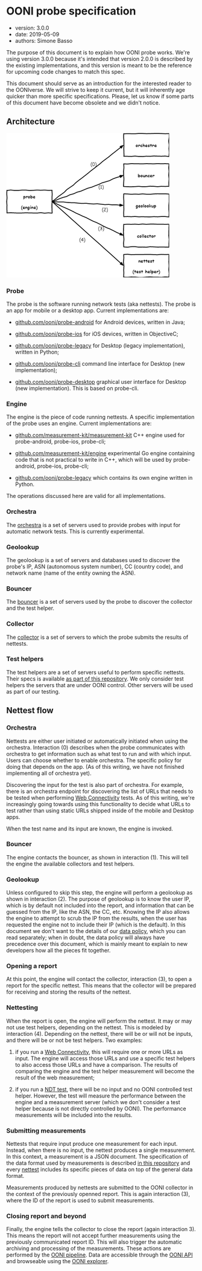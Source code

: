# OONI probe specification

* version: 3.0.0
* date: 2019-05-09
* authors: Simone Basso

The purpose of this document is to explain how OONI probe works. We're
using version 3.0.0 because it's intended that version 2.0.0 is described
by the existing implementations, and this version is meant to be the
reference for upcoming code changes to match this spec.

This document should serve as an introduction for the interested reader
to the OONIverse. We will strive to keep it current, but it will inherently
age quicker than more specific specifications. Please, let us know if some
parts of this document have become obsolete and we didn't notice.

## Architecture

![Architecture](ooniprobe.png)

### Probe

The probe is the software running network tests (aka nettests). The probe
is an app for mobile or a desktop app. Current implementations are:

- [github.com/ooni/probe-android](https://github.com/ooni/probe-android)
for Android devices, written in Java;

- [github.com/ooni/probe-ios](https://github.com/ooni/probe-ios)
for iOS devices, written in ObjectiveC;

- [github.com/ooni/probe-legacy](https://github.com/ooni/probe-legacy)
for Desktop (legacy implementation), written in Python;

- [github.com/ooni/probe-cli](https://github.com/ooni/probe-cli)
command line interface for Desktop (new implementation);

- [github.com/ooni/probe-desktop](https://github.com/ooni/probe-desktop)
graphical user interface for Desktop (new implementation). This is
based on probe-cli.

### Engine

The engine is the piece of code running nettests. A specific implementation
of the probe uses an engine. Current implementations are:

- [github.com/measurement-kit/measurement-kit](
https://github.com/measurement-kit/measurement-kit) C++ engine
used for probe-android, probe-ios, probe-cli;

- [github.com/measurement-kit/engine](https://github.com/measurement-kit/engine)
experimental Go engine containing code that is not practical to write in C++,
which will be used by probe-android, probe-ios, probe-cli;

- [github.com/ooni/probe-legacy](https://github.com/ooni/probe-legacy)
which contains its own engine written in Python.

The operations discussed here are valid for all implementations.

### Orchestra

The [orchestra](../backends/bk-002-orchestra.md) is a
set of servers used to provide probes with input for
automatic network tests. This is currently experimental.

### Geolookup

The geolookup is a set of servers and databases used to discover the
probe's IP, ASN (autonomous system number), CC (country code), and
network name (name of the entity owning the ASN).

### Bouncer

The [bouncer](../backends/bk-004-bouncer.md)
is a set of servers used by the probe to discover the
collector and the test helper.

### Collector

The [collector](../backends/bk-003-collector.md)
is a set of servers to which the probe submits the
results of nettests.

### Test helpers

The test helpers are a set of servers useful to perform specific nettests. Their
specs is available [as part of this repository](../backends). We only consider
test helpers the servers that are under OONI control. Other servers will be
used as part of our testing.

## Nettest flow

### Orchestra

Nettests are either user initiated or automatically initiated when
using the orchestra. Interaction (0) describes when the probe communicates
with orchestra to get information such as what test to run and with
which input. Users can choose whether to enable orchestra. The specific
policy for doing that depends on the app. (As of this writing, we have
not finished implementing all of orchestra yet).

Discovering the input for the test is also part of orchestra. For example,
there is an orchestra endpoint for discovering the list of URLs that
needs to be tested when performing [Web Connectivity](
../nettests/ts-017-web-connectivity.md) tests. As of this
writing, we're increasingly going towards using this functionality to
decide what URLs to test rather than using static URLs shipped inside of
the mobile and Desktop apps.

When the test name and its input are known, the engine is invoked.

### Bouncer

The engine contacts the bouncer, as shown in interaction (1). This will
tell the engine the available collectors and test helpers.

### Geolookup

Unless configured to skip this step, the engine will perform a geolookup
as shown in interaction (2). The purpose of geolookup is to know the
user IP, which is by default not included into the report, and information
that can be guessed from the IP, like the ASN, the CC, etc. Knowing the
IP also allows the engine to attempt to scrub the IP from the results, when
the user has requested the engine not to include their IP (which is the
default). In this document we don't want to the details of our [data
policy](https://ooni.io/about/data-policy/), which you can read separately; when
in doubt, the data policy will always have precedence over this document, which
is mainly meant to explain to new developers how all the pieces fit together.

### Opening a report

At this point, the engine will contact the collector, interaction (3), to
open a report for the specific nettest. This means that the collector will
be prepared for receiving and storing the results of the nettest.

### Nettesting

When the report is open, the engine will perform the nettest. It may or
may not use test helpers, depending on the nettest. This is modeled by
interaction (4). Depending on the nettest, there will be or will not be
inputs, and there will be or not be test helpers. Two examples:

1. if you run a [Web Connectivity](
..//nettests/ts-017-web-connectivity.md), this will require one or more URLs
as input. The engine will access those URLs and use a specific test helpers
to also access those URLs and have a comparison. The results of comparing
the engine and the test helper measurement will become the result of the
web measurement;

2. if you run a [NDT test](../nettests/ts-022-ndt.md), there will be no input
and no OONI controlled test helper. However, the test will measure the performance
between the engine and a measurement server (which we don't consider a
test helper because is not directly controlled by OONI). The performance
measurements will be included into the results.

### Submitting measurements

Nettests that require input produce one measurement for each input. Instead,
when there is no input, the nettest produces a single measurement. In this
context, a measurement is a JSON document. The specification of the data
format used by measurements is described [in this repository](
../data-formats) and every [nettest](../nettests) includes its
specific pieces of data on top of the general data format.

Measurements produced by nettests are submitted to the OONI collector in
the context of the previously openned report. This is again interaction
(3), where the ID of the report is used to submit measurements.

### Closing report and beyond

Finally, the engine tells the collector to close the report (again
interaction 3). This means the report will not accept further measurements
using the previously communicated report ID. This will also trigger the
automatic archiving and processing of the measurements. These actions
are performed by the [OONI pipeline](
https://github.com/ooni/pipeline). Data are accessible through the [OONI
API](https://github.com/ooni/api) and browseable using the
[OONI explorer](https://github.com/ooni/explorer).
